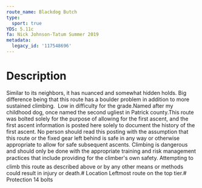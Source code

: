 ```yaml
---
route_name: Blackdog Butch
type:
  sport: true
YDS: 5.11c
fa: Nick Johnson-Tatum Summer 2019
metadata:
  legacy_id: '117548696'
---
```

# Description
Similar to its neighbors, it has nuanced and somewhat hidden holds. Big difference being that this route has a boulder problem in addition to more sustained climbing.  Low in difficulty for the grade.Named after my childhood dog, once named the second ugliest in Patrick county.This route was bolted solely for the purpose of allowing for the first ascent, and the first ascent information is posted here solely to document the history of the first ascent. No person should read this posting with the assumption that this route or the fixed gear left behind is safe in any way or otherwise appropriate to allow for safe subsequent ascents. Climbing is dangerous and should only be done with the appropriate training and risk management practices that include providing for the climber's own safety. Attempting to climb this route as described above or by any other means or methods could result in injury or death.# Location
Leftmost route on the top tier.# Protection
14 bolts